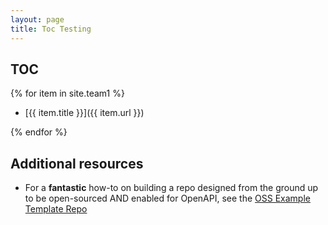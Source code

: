 ```yaml
---
layout: page
title: Toc Testing
---
```


## TOC

{% for item in site.team1 %}
- [{{ item.title }}]({{ item.url }})
  
{% endfor %}

## Additional resources

- For a **fantastic** how-to on building a repo designed from the ground up to be open-sourced AND enabled for OpenAPI, see the [OSS Example Template Repo](https://github.com/therzka/OSS-Example-Repo)

